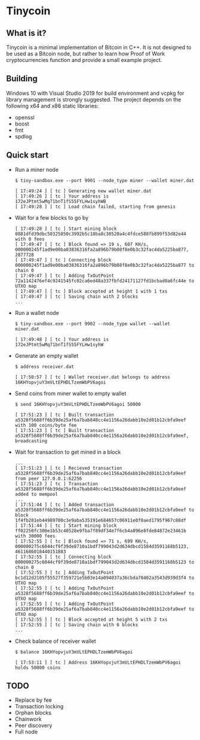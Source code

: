 # Tinycoin

## What is it?

Tinycoin is a minimal implementation of Bitcoin in C++. It is not designed to be used as a Bitcoin node, but rather to learn how Proof of Work cryptocurrencies function and provide a small example project. 

## Building

Windows 10 with Visual Studio 2019 for build environment and vcpkg for library management is strongly suggested. The project depends on the following x64 and x86 static libraries: 

- openssl
- boost
- fmt
- spdlog

## Quick start

- Run a miner node
  ```
  $ tiny-sandbox.exe --port 9901 --node_type miner --wallet miner.dat
  
  [ 17:49:24 ] [ tc ] Generating new wallet miner.dat
  [ 17:49:26 ] [ tc ] Your address is 172eJPtmt5wMq71bnT1fS55FYLHw1syhWB
  [ 17:49:28 ] [ tc ] Load chain failed, starting from genesis
  ```
- Wait for a few blocks to go by
  ```
  [ 17:49:28 ] [ tc ] Start mining block 0881dfd39dbc50325850c3992b5c18ba8c30520a4c4fdce588fb899f53d82e44 with 0 fees
  [ 17:49:47 ] [ tc ] Block found => 19 s, 607 KH/s, 000000245f1ad9e00ba03836316fa2a896b79b08f8e0b3c32fac4da5225ba877, 2877728
  [ 17:49:47 ] [ tc ] Connecting block 000000245f1ad9e00ba03836316fa2a896b79b08f8e0b3c32fac4da5225ba877 to chain 0
  [ 17:49:47 ] [ tc ] Adding TxOutPoint 72a1142476ef4c9241545fc02ca6ed48a337fbfd24171127fd1bcbad0a6fc44e to UTXO map
  [ 17:49:47 ] [ tc ] Block accepted at height 1 with 1 txs
  [ 17:49:47 ] [ tc ] Saving chain with 2 blocks
  ...
  ```
- Run a wallet node
  ```
  $ tiny-sandbox.exe --port 9902 --node_type wallet --wallet miner.dat
  
  [ 17:49:48 ] [ tc ] Your address is 172eJPtmt5wMq71bnT1fS55FYLHw1syhW
  ```
- Generate an empty wallet
  ```
  $ address receiver.dat

  [ 17:50:57 ] [ tc ] Wallet receiver.dat belongs to address 16KHYopvjuY3mVLtEPHDLTzemWbPV6agoi
  ```
- Send coins from miner wallet to empty wallet
  ```
  $ send 16KHYopvjuY3mVLtEPHDLTzemWbPV6agoi 50000
  
  [ 17:51:23 ] [ tc ] Built transaction a5328f5688ff6b39de25af6a7bab840cc4e1156a26dabb10e2d01b12cbfa9eef with 100 coins/byte fee
  [ 17:51:23 ] [ tc ] Built transaction a5328f5688ff6b39de25af6a7bab840cc4e1156a26dabb10e2d01b12cbfa9eef, broadcasting
  ```
- Wait for transaction to get mined in a block
  ```
  ...
  [ 17:51:23 ] [ tc ] Recieved transaction a5328f5688ff6b39de25af6a7bab840cc4e1156a26dabb10e2d01b12cbfa9eef from peer 127.0.0.1:62256
  [ 17:51:23 ] [ tc ] Transaction a5328f5688ff6b39de25af6a7bab840cc4e1156a26dabb10e2d01b12cbfa9eef added to mempool
  ...
  [ 17:51:44 ] [ tc ] Added transaction a5328f5688ff6b39de25af6a7bab840cc4e1156a26dabb10e2d01b12cbfa9eef to block 1f4fb281eb44989700c3e9aba535191e684657c06911e0f0aed1795f967c88df
  [ 17:51:44 ] [ tc ] Start mining block ff02250fc300e1b53c40528e9fba7f89df34e7f6cb4a896e8fde84872e23461b with 30000 fees
  [ 17:52:55 ] [ tc ] Block found => 71 s, 699 KH/s, 000000275c6044cf9f39de8710a1bdf799043d2d634dbcd1584d3591168b5123, 4611686018440151883
  [ 17:52:55 ] [ tc ] Connecting block 000000275c6044cf9f39de8710a1bdf799043d2d634dbcd1584d3591168b5123 to chain 0
  [ 17:52:55 ] [ tc ] Adding TxOutPoint bc1d12d2105f55527f359721e5b03e14a094037a36cbda70402a3543d939d3f4 to UTXO map
  [ 17:52:55 ] [ tc ] Adding TxOutPoint a5328f5688ff6b39de25af6a7bab840cc4e1156a26dabb10e2d01b12cbfa9eef to UTXO map
  [ 17:52:55 ] [ tc ] Adding TxOutPoint a5328f5688ff6b39de25af6a7bab840cc4e1156a26dabb10e2d01b12cbfa9eef to UTXO map
  [ 17:52:55 ] [ tc ] Block accepted at height 5 with 2 txs
  [ 17:52:55 ] [ tc ] Saving chain with 6 blocks
  ...
  ```
- Check balance of receiver wallet
  ```
  $ balance 16KHYopvjuY3mVLtEPHDLTzemWbPV6agoi

  [ 17:53:11 ] [ tc ] Address 16KHYopvjuY3mVLtEPHDLTzemWbPV6agoi holds 50000 coins
  ```

## TODO

- Replace by fee
- Transaction locking
- Orphan blocks
- Chainwork
- Peer discovery
- Full node